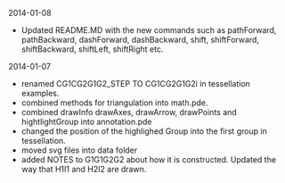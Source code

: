 2014-01-08

* Updated README.MD with the new commands such as pathForward, pathBackward, dashForward, dashBackward, shift, shiftForward, shiftBackward, shiftLeft, shiftRight etc.

2014-01-07

* renamed CG1CG2G1G2_STEP TO CG1CG2G1G2i in tessellation examples.
* combined methods for triangulation into math.pde.
* combined drawInfo drawAxes, drawArrow, drawPoints and hightlightGroup into annotation.pde
* changed the position of the highlighed Group into the first group in tessellation.
* moved svg files into data folder
* added NOTES to G1G1G2G2 about how it is constructed. Updated the way that H1I1 and H2I2 are drawn.